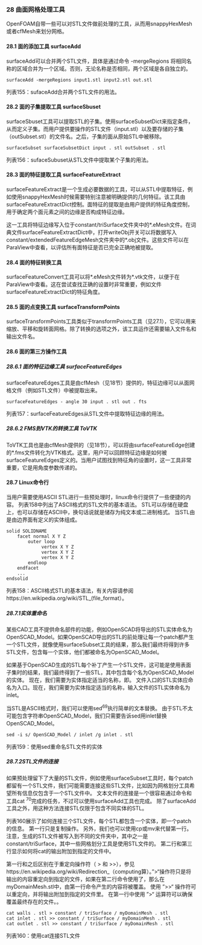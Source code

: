 ### 28 曲面网格处理工具

OpenFOAM自带一些可以对STL文件做前处理的工具，从而用snappyHexMesh或者cfMesh来划分网格。

#### 28.1 面的添加工具 surfaceAdd

surfaceAdd可以合并两个STL文件，具体是通过命令 -mergeRegions 将相同名称的区域合并为一个区域。否则，无论名称是否相同，两个区域是各自独立的。

```surfaceAdd -mergeRegions input1.stl input2.stl out.stl```

列表155：sufaceAdd合并两个STL文件的用法。

#### 28.2 面的子集提取工具 surfaceSbuset

surfaceSbuset工具可以提取STL的子集。使用surfaceSubsetDict来指定条件，从而定义子集。而用户提供要操作的STL文件（input.stl）以及要存储的子集（outSubset.stl）的文件名。之后，子集的面从原始STL中被移除。

```surfaceSubset surfaceSubsetDict input . stl outSubset . stl```

列表156：sufaceSubuset从STL文件中提取某个子集的用法。

#### 28.3 面的特征提取工具 surfaceFeatureExtract

surfaceFeatureExtract是一个生成必要数据的工具，可以从STL中提取特征，例如使用snappyHexMesh时候需要特别注意被明确提供的几何特征。该工具由surfaceFeatureExtractDict控制。面特征的提取是由用户提供的特征角度控制，用于确定两个面元素之间的边缘是否构成特征边缘。

这一工具将特征边缘写入位于constant/triSurface文件夹中的*.eMesh文件。在词典文件surfaceFeatureExtractDict中，打开writeObj开关可以将数据写入constant/extendedFeatureEdgeMesh文件夹中的*.obj文件。这些文件可以在ParaView中查看，以评估所有面特征是否已完全正确地被提取。

#### 28.4 面的特征转换工具

surfaceFeatureConvert工具可以将*.eMesh文件转为*.vtk文件，以便于在ParaView中查看。这在尝试查找正确的设置时非常重要，例如文件surfaceFeatureExtractDict的特征角度。

#### 28.5 面的点变换工具 surfaceTransformPoints

surfaceTransformPoints工具类似于transformPoints工具（见27.1），它可以用来缩放、平移和旋转面网格。除了转换的选项之外，该工具运作还需要输入文件名和输出文件名。

#### 28.6 面的第三方操作工具

##### 28.6.1 面的特征边缘工具 surfaceFeatureEdges

surfaceFeatureEdges工具是由cfMesh（见18节）提供的，特征边缘可以从面网格文件（例如STL文件）中被提取出来。

```surfaceFeatureEdges - angle 30 input . stl out . fts```

列表157：surfaceFeatureEdges从STL文件中提取特征边缘的用法。

##### 28.6.2 FMS到VTK的转换工具 ToVTK

ToVTK工具也是由cfMesh提供的（见18节），可以将由surfaceFeatureEdge创建的*.fms文件转化为VTK格式。这里，用户可以回顾特征边缘是如何被surfaceFeatureEdges定义的。当用户试图找到特征角的设置时，这一工具非常重要，它是用角度参数传递的。

#### 28.7 Linux命令行

当用户需要使用ASCII STL进行一些预处理时，linux命令行提供了一些便捷的内容。 列表158中列出了ASCII格式的STL文件的基本语法。 STL可以存储在硬盘上，也可以存储在ASCII中，换句话说就是储存为纯文本或二进制格式。 当STL由是由边界面有定义的实体组成。

```
solid SOLIDNAME
    facet normal X Y Z
        outer loop
             vertex X Y Z
             vertex X Y Z
             vertex X Y Z
        endloop
    endfacet
    ...
endsolid
```

列表158：ASCII格式STL的基本语法，有关内容请参阅https://en.wikipedia.org/wiki/STL_(file_format）。

##### 28.7.1实体重命名

某些CAD工具不提供命名部件的功能，例如OpenSCAD将导出的STL实体命名为OpenSCAD_Model。如果OpenSCAD导出的STL的前处理让每一个patch都产生一个STL文件，就像使用surfaceSubset工具的结果，那么我们最终将得到许多STL文件，包含每一个实体，他们都被命名为OpenSCAD_Model。

如果基于OpenSCAD生成的STL每个补丁产生一个STL文件，这可能是使用表面子集时的结果，我们最终得到了一些STL，其中包含每个名为OpenSCAD_Model的实体。 现在，我们需要为实体指定适当的名称，即。 文件入口的STL实体应命名为入口。现在，我们需要为实体指定适当的名称，输入文件的STL实体命名为inlet。

当STL是ASCII格式时，我们可以使用sed<sup>69</sup>执行简单的文本替换。 由于STL不太可能包含字符串OpenSCAD_Model，我们只需要告诉sed用inlet替换OpenSCAD_Model。

```
sed -i s/ OpenSCAD_Model / inlet /g inlet . stl
```

列表159：使用sed重命名STL文件的实体

##### 28.7.2STL文件的连接

如果预处理留下了大量的STL文件，例如使用surfaceSubset工具时，每个patch都留有一个STL文件，我们可能需要连接这些STL文件，比如因为网格划分工具希望所有信息仅包含于一个STL文件中。 文本文件的连接是一个很容易通过命令和工具cat <sup>70</sup>完成的任务，不过可以使用surfaceAdd工具也完成。 除了surfaceAdd工具之外，用这种方法连接STL仅限于包含不同实体的STL。

列表160展示了如何连接三个STL文件，每个STL都包含一个实体，即一个patch的信息。 第一行只是复制操作。 另外，我们也可以使用cp或mv来代替第一行。 注意，生成的STL文件被写入到不同的文件夹中，其中之一是constant/triSurface，其中一些网格划分工具是使用STL文件的。 第二行和第三行显示如何将cat的输出附加到指定的文件中。

第一行和之后区别在于重定向操作符（ > 和 >>），参见https://en.wikipedia.org/wiki/Redirection_（computing算）。”>“操作符只是将输出的内容重定向到指定的文件，如果在第二行命令使用了，那么在myDomainMesh.stl中，由第一行命令产生的内容将被覆盖。 使用 ”>>“ 操作符可以重定向，并将输出附加到指定的文件里。 在第一行中使用 ”>“ 运算符可以确保覆盖最终存在的文件。。

```
cat walls . stl > constant / triSurface / myDomainMesh . stl
cat inlet . stl >> constant / triSurface / myDomainMesh . stl
cat outlet . stl >> constant / triSurface / myDomainMesh . stl
```

列表160：使用cat连接STL文件